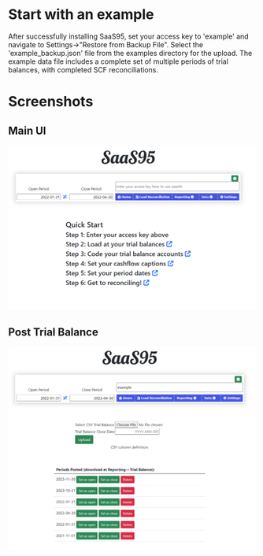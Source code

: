 # Start with an example

After successfully installing SaaS95, set your access key to 'example' and navigate to Settings->"Restore from Backup File". Select the 'example_backup.json' file from the examples directory for the upload. The example data file includes a complete set of multiple periods of trial balances, with completed SCF reconciliations.



# Screenshots

## Main UI
![](https://github.com/csteph9/saas95/blob/main/example/screenshots/1.png)

## Post Trial Balance
![](https://github.com/csteph9/saas95/blob/main/example/screenshots/2.png)